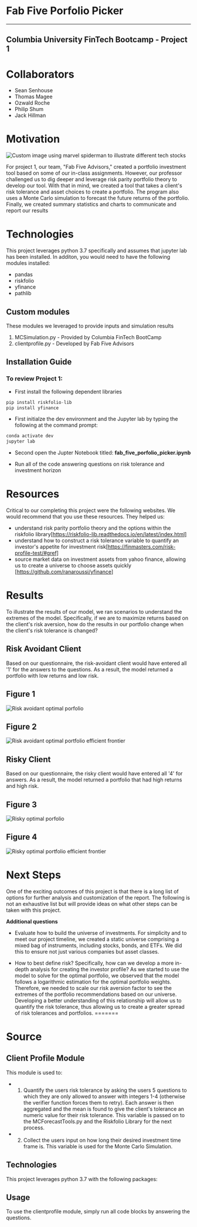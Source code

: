 # Fab Five Porfolio Picker
---
**Columbia University FinTech Bootcamp - Project 1** 
--


# Collaborators
* Sean Senhouse 
* Thomas Magee 
* Ozwald Roche
* Philip Shum
* Jack Hillman

# Motivation
![Custom image using marvel spiderman to illustrate different tech stocks](/images/spiderman_tech_stocks_image.png)

For project 1, our team, "Fab Five Advisors," created a portfolio investment tool based on some of our in-class assignments. However, our professor challenged us to dig deeper and leverage risk parity portfolio theory to develop our tool. With that in mind, we created a tool that takes a client's risk tolerance and asset choices to create a portfolio. The program also uses a Monte Carlo simulation to forecast the future returns of the portfolio. Finally, we created summary statistics and charts to communicate and report our results

# Technologies

This project leverages python 3.7 specifically and assumes that jupyter lab has been installed. In additon, you would need to have the following modules installed:
* pandas
* riskfolio
* yfinance
* pathlib

## Custom modules
These modules we leveraged to provide inputs and simulation results
1. MCSimulation.py - Provided by Columbia FinTech BootCamp
2. clientprofile.py - Developed by Fab Five Advisors

## Installation Guide
### To review Project 1:

* First install the following dependent libraries
```python
pip install riskfolio-lib
pip install yfinance
```

* First initialze the dev environment and the Jupyter lab by typing the following at the command prompt:  

```python
conda activate dev
jupyter lab
```
* Second open the Jupter Notebook titled: **fab_five_porfolio_picker.ipynb** 

* Run all of the code answering questions on risk tolerance and investment horizon

# Resources

Critical to our completing this project were the following websites. We would recommend that you use these resources. They helped us:
* understand risk parity portfolio theory and the options within the riskfolio library[https://riskfolio-lib.readthedocs.io/en/latest/index.html]
* understand how to construct a risk tolerance variable to quantify an investor's appetite for investment risk[https://finmasters.com/risk-profile-test/#gref]
* source market data on investment assets from yahoo finance, allowing us to create a universe to choose assets quickly [https://github.com/ranaroussi/yfinance]

# Results
To illustrate the results of our model, we ran scenarios to understand the extremes of the model. Specifically, if we are to maximize returns based on the client's risk aversion, how do the results in our portfolio change when the client's risk tolerance is changed?

## Risk Avoidant Client
Based on our questionnaire, the risk-avoidant client would have entered all '1' for the answers to the questions. As a result, the model returned a portfolio with low returns and low risk.

## Figure 1

![Risk avoidant optimal porfolio](/images/risk_avoidant_portfolio.png)

## Figure 2

![Risk avoidant optimal portfolio efficient frontier](/images/risk_avoidant_portfolio_efficient_frontier.png)

## Risky Client
Based on our questionnaire, the risky client would have entered all '4' for answers. As a result, the model returned a portfolio that had high returns and high risk. 

## Figure 3
![Risky optimal porfolio](/images/risky_portfolio.png)


## Figure 4
![Risky optimal portfolio efficient frontier](/images/risky_portfolio_efficient_frontier.png)

# Next Steps
One of the exciting outcomes of this project is that there is a long list of options for further analysis and customization of the report. The following is not an exhaustive list but will provide ideas on what other steps can be taken with this project.

**Additional questions**
* Evaluate how to build the universe of investments. For simplicity and to meet our project timeline, we created a static universe comprising a mixed bag of instruments, including stocks, bonds, and ETFs. We did this to ensure not just various companies but asset classes.

* How to best define risk? Specifically, how can we develop a more in-depth analysis for creating the investor profile? As we started to use the model to solve for the optimal portfolio, we observed that the model follows a logarithmic estimation for the optimal portfolio weights. Therefore, we needed to scale our risk aversion factor to see the extremes of the portfolio recommendations based on our universe. Developing a better understanding of this relationship will allow us to quantify the risk tolerance, thus allowing us to create a greater spread of risk tolerances and portfolios.
=======
# Source 

## Client Profile Module

This module is used to:

* 1. Quantify the users risk tolerance by asking the users 5 questions to which they are only allowed to answer with integers 1-4 (otherwise the verifier function forces them to retry). Each answer is then aggregated and the mean is found to give the client's tolerance an numeric value for their risk tolerance. This variable is passed on to the MCForecastTools.py and the Riskfolio Library for the next process.

* 2. Collect the users input on how long their desired investment time frame is. This variable is used for the Monte Carlo Simulation.

## Technologies

This project leverages python 3.7 with the following packages:

## Usage

To use the clientprofile module, simply run all code blocks by answering the questions.

